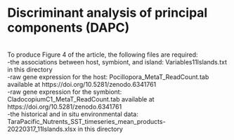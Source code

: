 # Discriminant analysis of principal components (DAPC)
<br>
To produce Figure 4 of the article, the following files are required:
<br>
-the associations between host, symbiont, and island: Variables11Islands.txt in this directory <br>
-raw gene expression for the host: Pocillopora_MetaT_ReadCount.tab available at https://doi.org/10.5281/zenodo.6341761 <br>
-raw gene expression for the symbiont: CladocopiumC1_MetaT_ReadCount.tab available at https://doi.org/10.5281/zenodo.6341761 <br>
-the historical and in situ environmental data: TaraPacific_Nutrents_SST_timeseries_mean_products-20220317_11Islands.xlsx in this directory <br>

